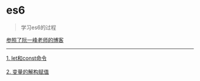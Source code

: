 # es6

>学习es6的过程

[参照了阮一峰老师的博客](http://es6.ruanyifeng.com/#docs/destructuring)
***

[1. let和const命令](https://www.jianshu.com/p/93c7e3311dad)
<br/>
<br>
[2. 变量的解构赋值](https://www.jianshu.com/p/6c5dad22e45f)




